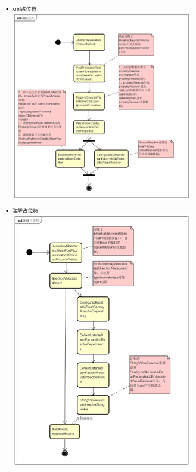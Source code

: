 * xml占位符
![image](https://raw.githubusercontent.com/hzying19/code-analysis/master/images/spring-bean/xml占位符.png)

* 注解占位符
![image](https://raw.githubusercontent.com/hzying19/code-analysis/master/images/spring-bean/注解占位符.png)
